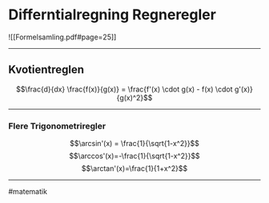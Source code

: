 # Differntialregning Regneregler

![[Formelsamling.pdf#page=25]]

---

## Kvotientreglen
$$\frac{d}{dx} \frac{f(x)}{g(x)} = \frac{f'(x) \cdot g(x) - f(x) \cdot g'(x)}{g(x)^2}$$

---

### Flere Trigonometriregler
$$\arcsin'(x) = \frac{1}{\sqrt{1-x^2}}$$
$$\arccos'(x)=-\frac{1}{\sqrt{1-x^2}}$$
$$\arctan'(x)=\frac{1}{1+x^2}$$


---
#matematik 